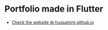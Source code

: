 # Portfolio made in Flutter

- [Check the website @ hussainint.github.io](https://hussainint.github.io/)

 